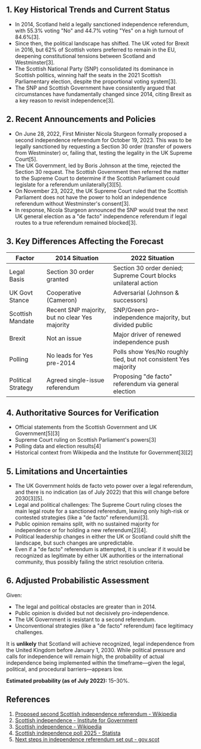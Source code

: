 ## 1. Key Historical Trends and Current Status

- In 2014, Scotland held a legally sanctioned independence referendum, with 55.3% voting "No" and 44.7% voting "Yes" on a high turnout of 84.6%[3].
- Since then, the political landscape has shifted. The UK voted for Brexit in 2016, but 62% of Scottish voters preferred to remain in the EU, deepening constitutional tensions between Scotland and Westminster[3].
- The Scottish National Party (SNP) consolidated its dominance in Scottish politics, winning half the seats in the 2021 Scottish Parliamentary election, despite the proportional voting system[3].
- The SNP and Scottish Government have consistently argued that circumstances have fundamentally changed since 2014, citing Brexit as a key reason to revisit independence[3].

## 2. Recent Announcements and Policies

- On June 28, 2022, First Minister Nicola Sturgeon formally proposed a second independence referendum for October 19, 2023. This was to be legally sanctioned by requesting a Section 30 order (transfer of powers from Westminster) or, failing that, testing the legality in the UK Supreme Court[5].
- The UK Government, led by Boris Johnson at the time, rejected the Section 30 request. The Scottish Government then referred the matter to the Supreme Court to determine if the Scottish Parliament could legislate for a referendum unilaterally[3][5].
- On November 23, 2022, the UK Supreme Court ruled that the Scottish Parliament does not have the power to hold an independence referendum without Westminster's consent[3].
- In response, Nicola Sturgeon announced the SNP would treat the next UK general election as a "de facto" independence referendum if legal routes to a true referendum remained blocked[3].

## 3. Key Differences Affecting the Forecast

| Factor                | 2014 Situation                          | 2022 Situation                                                    |
|-----------------------|-----------------------------------------|-------------------------------------------------------------------|
| Legal Basis           | Section 30 order granted                | Section 30 order denied; Supreme Court blocks unilateral action   |
| UK Govt Stance        | Cooperative (Cameron)                   | Adversarial (Johnson & successors)                                |
| Scottish Mandate      | Recent SNP majority, but no clear Yes majority | SNP/Green pro-independence majority, but divided public     |
| Brexit                | Not an issue                            | Major driver of renewed independence push                         |
| Polling               | No leads for Yes pre-2014               | Polls show Yes/No roughly tied, but not consistent Yes majority   |
| Political Strategy    | Agreed single-issue referendum          | Proposing "de facto" referendum via general election              |

## 4. Authoritative Sources for Verification

- Official statements from the Scottish Government and UK Government[5][3]
- Supreme Court ruling on Scottish Parliament's powers[3]
- Polling data and election results[4]
- Historical context from Wikipedia and the Institute for Government[3][2]

## 5. Limitations and Uncertainties

- The UK Government holds de facto veto power over a legal referendum, and there is no indication (as of July 2022) that this will change before 2030[3][5].
- Legal and political challenges: The Supreme Court ruling closes the main legal route for a sanctioned referendum, leaving only high-risk or contested strategies (like a "de facto" referendum)[3].
- Public opinion remains split, with no sustained majority for independence or for holding a new referendum[2][4].
- Political leadership changes in either the UK or Scotland could shift the landscape, but such changes are unpredictable.
- Even if a "de facto" referendum is attempted, it is unclear if it would be recognized as legitimate by either UK authorities or the international community, thus possibly failing the strict resolution criteria.

## 6. Adjusted Probabilistic Assessment

Given:
- The legal and political obstacles are greater than in 2014.
- Public opinion is divided but not decisively pro-independence.
- The UK Government is resistant to a second referendum.
- Unconventional strategies (like a "de facto" referendum) face legitimacy challenges.

It is **unlikely** that Scotland will achieve recognized, legal independence from the United Kingdom before January 1, 2030. While political pressure and calls for independence will remain high, the probability of actual independence being implemented within the timeframe—given the legal, political, and procedural barriers—appears low.

**Estimated probability (as of July 2022):** 15–30%.

## References

1. [Proposed second Scottish independence referendum - Wikipedia](https://en.wikipedia.org/wiki/Proposed_second_Scottish_independence_referendum)
2. [Scottish independence - Institute for Government](https://www.instituteforgovernment.org.uk/explainer/scottish-independence)
3. [Scottish independence - Wikipedia](https://en.wikipedia.org/wiki/Scottish_independence)
4. [Scottish independence poll 2025 - Statista](https://www.statista.com/statistics/1170409/scottish-independence/)
5. [Next steps in independence referendum set out - gov.scot](https://www.gov.scot/news/next-steps-in-independence-referendum-set-out/)